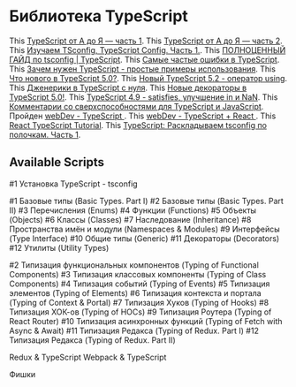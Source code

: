 # Библиотека TypeScript

This [TypeScript от А до Я — часть 1](https://www.youtube.com/watch?v=TiSGujM22OI&list=PLC3y8-rFHvwi1AXijGTKM0BKtHzVC-LSK&index=1).
This [TypeScript от А до Я — часть 2](https://www.youtube.com/watch?v=8N9iM2z3BHA).
This [Изучаем TSconfig, TypeScript Config. Часть 1.](https://www.youtube.com/watch?v=9mDi057vEKE).
This [ПОЛНОЦЕННЫЙ ГАЙД по tsconfig | TypeScript](https://www.youtube.com/watch?v=27BfaFgME2o).
This [Самые частые ошибки в TypeScript](https://www.youtube.com/watch?v=e1xRSWSOWCI).
This [Зачем нужен TypeScript - простые примеры использования](https://www.youtube.com/watch?v=G7fNaZwIoiM&list=PLiZoB8JBsdzlG1oAY8U4vrBtVW07j6jil).
This [Что нового в TypeScript 5.0?](https://www.youtube.com/watch?v=Bqkjv4on5Ts).
This [Новый TypeScript 5.2 - оператор using](https://www.youtube.com/watch?v=ilyvNVUooLc).
This [Дженерики в TypeScript с нуля](https://www.youtube.com/watch?v=L1ONtRnIxcY).
This [Новые декораторы в TypeScript 5.0!](https://www.youtube.com/watch?v=-ZFprXU3-RA).
This [TypeScript 4.9 - satisfies, улучшение in и NaN](https://www.youtube.com/watch?v=_2dHNunUPII).
This [Комментарии со сверхспособностями для TypeScript и JavaScript](https://www.youtube.com/watch?v=5lfrdhxBgHU).
Пройден [webDev - TypeScript ](https://www.youtube.com/watch?v=MtO76yEYbxA&list=PLNkWIWHIRwMEm1FgiLjHqSky27x5rXvQa).
This [webDev - TypeScript + React ](https://www.youtube.com/watch?v=acO37eSCowc&list=PLNkWIWHIRwMFQBDhZ6HfwO9NL09X3N3Gq).
This [React TypeScript Tutorial](https://www.youtube.com/watch?v=TiSGujM22OI&list=PLC3y8-rFHvwi1AXijGTKM0BKtHzVC-LSK&index=1).
This [TypeScript: Раскладываем tsconfig по полочкам. Часть 1](https://habr.com/ru/articles/542234/).

## Available Scripts

#1 Установка TypeScript - tsconfig

#1 Базовые типы (Basic Types. Part I)
#2 Базовые типы (Basic Types. Part II)
#3 Перечисления (Enums)
#4 Функции (Functions)
#5 Объекты (Objects)
#6 Классы (Classes)
#7 Наследование (Inheritance)
#8 Пространства имён и модули (Namespaces & Modules)
#9 Интерфейсы (Type Interface)
#10 Общие типы (Generic)
#11 Декораторы (Decorators)
#12 Утилиты (Utility Types)

#2 Типизация функциональных компонентов (Typing of Functional Components)
#3 Типизация классовых компоненты (Typing of Class Components)
#4 Типизация событий (Typing of Events)
#5 Типизация элементов (Typing of Elements)
#6 Типизация контекста и портала (Typing of Context & Portal)
#7 Типизация Хуков (Typing of Hooks)
#8 Типизация ХОК-ов (Typing of HOCs)
#9 Типизация Роутера (Typing of React Router)
#10 Типизация асинхронных функций (Typing of Fetch with Async & Await)
#11 Типизация Редакса (Typing of Redux. Part I)
#12 Типизация Редакса (Typing of Redux. Part II)

Redux & TypeScript
Webpack & TypeScript

Фишки